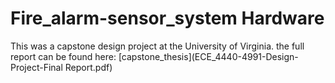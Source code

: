 # Fire_alarm-sensor_system Hardware
This was a capstone design project at the University of Virginia. 
the full report can be found here: [capstone_thesis](ECE_4440-4991-Design-Project-Final Report.pdf) 
